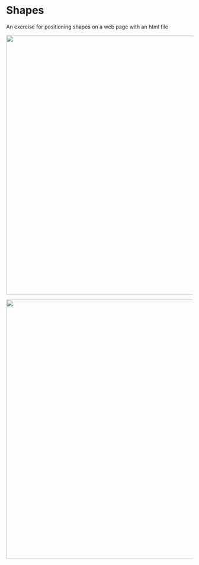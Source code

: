 # Shapes
An exercise for positioning shapes on a web page with an html file

<p align="center">
  <img width="700" height="700" src="https://user-images.githubusercontent.com/115447825/212756616-833d50c8-d57e-4970-852a-93d65b5ab4cb.png">
</p>

<p align="center">
  <img width="700" height="700" src="https://user-images.githubusercontent.com/115447825/212756629-723fc8c4-dcb8-41c3-9c2e-236051bfc7a7.png">
</p>
